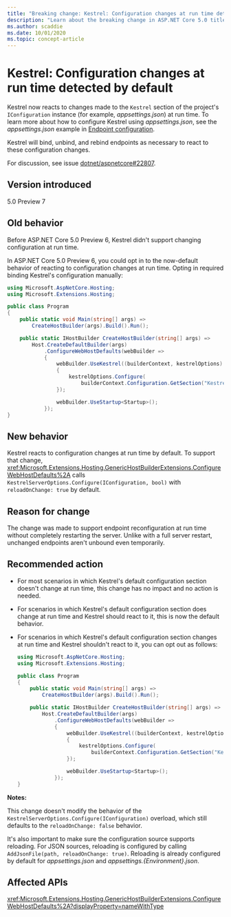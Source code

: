 ```yaml
---
title: "Breaking change: Kestrel: Configuration changes at run time detected by default"
description: "Learn about the breaking change in ASP.NET Core 5.0 titled Kestrel: Configuration changes at run time detected by default"
ms.author: scaddie
ms.date: 10/01/2020
ms.topic: concept-article
---
```

# Kestrel: Configuration changes at run time detected by default

Kestrel now reacts to changes made to the `Kestrel` section of the project's `IConfiguration` instance (for example, *appsettings.json*) at run time. To learn more about how to configure Kestrel using *appsettings.json*, see the *appsettings.json* example in [Endpoint configuration](/aspnet/core/fundamentals/servers/kestrel#endpoint-configuration).

Kestrel will bind, unbind, and rebind endpoints as necessary to react to these configuration changes.

For discussion, see issue [dotnet/aspnetcore#22807](https://github.com/dotnet/aspnetcore/issues/22807).

## Version introduced

5.0 Preview 7

## Old behavior

Before ASP.NET Core 5.0 Preview 6, Kestrel didn't support changing configuration at run time.

In ASP.NET Core 5.0 Preview 6, you could opt in to the now-default behavior of reacting to configuration changes at run time. Opting in required binding Kestrel's configuration manually:

```csharp
using Microsoft.AspNetCore.Hosting;
using Microsoft.Extensions.Hosting;

public class Program
{
    public static void Main(string[] args) =>
        CreateHostBuilder(args).Build().Run();

    public static IHostBuilder CreateHostBuilder(string[] args) =>
        Host.CreateDefaultBuilder(args)
            .ConfigureWebHostDefaults(webBuilder =>
            {
                webBuilder.UseKestrel((builderContext, kestrelOptions) =>
                {
                    kestrelOptions.Configure(
                        builderContext.Configuration.GetSection("Kestrel"), reloadOnChange: true);
                });

                webBuilder.UseStartup<Startup>();
            });
}
```

## New behavior

Kestrel reacts to configuration changes at run time by default. To support that change, <xref:Microsoft.Extensions.Hosting.GenericHostBuilderExtensions.ConfigureWebHostDefaults%2A> calls `KestrelServerOptions.Configure(IConfiguration, bool)` with `reloadOnChange: true` by default.

## Reason for change

The change was made to support endpoint reconfiguration at run time without completely restarting the server. Unlike with a full server restart, unchanged endpoints aren't unbound even temporarily.

## Recommended action

* For most scenarios in which Kestrel's default configuration section doesn't change at run time, this change has no impact and no action is needed.
* For scenarios in which Kestrel's default configuration section does change at run time and Kestrel should react to it, this is now the default behavior.
* For scenarios in which Kestrel's default configuration section changes at run time and Kestrel shouldn't react to it, you can opt out as follows:

    ```csharp
    using Microsoft.AspNetCore.Hosting;
    using Microsoft.Extensions.Hosting;

    public class Program
    {
        public static void Main(string[] args) =>
            CreateHostBuilder(args).Build().Run();

        public static IHostBuilder CreateHostBuilder(string[] args) =>
            Host.CreateDefaultBuilder(args)
                .ConfigureWebHostDefaults(webBuilder =>
                {
                    webBuilder.UseKestrel((builderContext, kestrelOptions) =>
                    {
                        kestrelOptions.Configure(
                            builderContext.Configuration.GetSection("Kestrel"), reloadOnChange: false);
                    });

                    webBuilder.UseStartup<Startup>();
                });
    }
    ```

**Notes:**

This change doesn't modify the behavior of the `KestrelServerOptions.Configure(IConfiguration)` overload, which still defaults to the `reloadOnChange: false` behavior.

It's also important to make sure the configuration source supports reloading. For JSON sources, reloading is configured by calling `AddJsonFile(path, reloadOnChange: true)`. Reloading is already configured by default for *appsettings.json* and *appsettings.{Environment}.json*.

## Affected APIs

<xref:Microsoft.Extensions.Hosting.GenericHostBuilderExtensions.ConfigureWebHostDefaults%2A?displayProperty=nameWithType>

<!--

### Category

ASP.NET Core

### Affected APIs

`Overload:Microsoft.Extensions.Hosting.GenericHostBuilderExtensions.ConfigureWebHostDefaults`

-->
